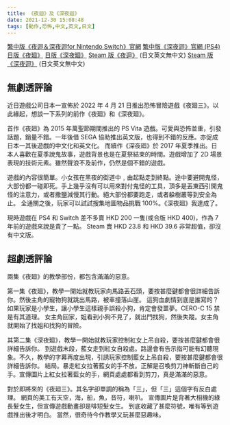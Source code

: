 ```yaml
---
title: 《夜迴》及《深夜迴》
date: 2021-12-30 15:08:48
tags: [動作,恐怖,中文,英文,日文]
---
```


[繁中版《夜迴＆深夜迴for Nintendo Switch》官網](https://asia.sega.com/yomawari_switch/)
[繁中版《深夜迴》官網 (PS4)](https://asia.sega.com/shin_yomawari/top.html)
[日版《夜廻》](https://nippon1.jp/consumer/yomawari/)
[日版《深夜廻》](https://nippon1.jp/consumer/shin_yomawari)
[Steam 版《夜迴》](https://store.steampowered.com/app/477870/Yomawari_Night_Alone/) (日文英文無中文)
[Steam 版《深夜迴》](https://store.steampowered.com/app/625980/Yomawari_Midnight_Shadows/) (日文英文無中文)

## 無劇透評論

近日遊戲公司日本一宣佈於 2022 年 4 月 21 日推出恐怖冒險遊戲《夜廻三》。以此緣起，想談一下系列的前作《夜廻》和《深夜廻》。

首作《夜廻》為 2015 年萬聖節期間推出的 PS Vita 遊戲。可愛與恐怖並重，引發話題，銷量不錯。一年後借 SEGA 協助推出英文版，也得到不錯的反應。亦促成日本一其後遊戲的中文化和英文化。
而續作《深夜廻》於 2017 年夏季推出。日本人喜歡在夏季說鬼故事，遊戲背景也是在夏祭結束的時間。遊戲增加了 2D 場景表現的技術元素。雖然聲浪不及前作，仍然是個不錯的遊戲。

遊戲的內容很簡單。小女孩在黑夜的街道中﹐由起點走到終點。途中要避開鬼怪，大部份都一碰即死。手上幾乎沒有可以用來對付鬼怪的工具，頂多是丟東西引開鬼怪的注意力，或者撒鹽減慢其行動。絕大部份都要跑走，或者躱樹叢等到安全為止。
全通關之後，玩家可以試試搜集地圖物品挑戰 100%。《深夜廻》我達成了。

現時遊戲在 PS4 和 Switch 差不多賣 HKD 200 一隻(或合版 HKD 400)，作為 7 年前的遊戲來說是貴了一點。
Steam 賣 HKD 23.8 和 HKD 39.6 非常超值，卻沒有中文版。

## 超劇透評論

兩集《夜廻》的教學部份，都包含滿滿的惡意。

第一集《夜廻》，教學一開始就教玩家向馬路丟石頭，要按甚麼鍵都會很詳細告訴你。然後主角的寵物狗就跳出馬路，被車撞落山崖。
這狗血劇情到底是誰寫的？如果玩家是小學生，讓小學生這樣親手誤殺小狗，肯定會發噩夢。CERO-C 15 禁是有其道理。
女主角回家，姐看到小狗不見了，就出門找狗，然後失蹤。女主角就開始了找姐和找狗的冒險。

其第二集《深夜廻》，教學一開始就教玩家控制紅女上吊自殺，要按甚麼鍵都會很詳細告訴你。
到遊戲末段，藍女走到紅女自殺處。路邊會有告示指可能有幻聽現象。不久，教學的字幕再度出現，引誘玩家控制藍女上吊自殺，要按甚麼鍵都會很詳細告訴你。
結局。暴走紅女拉著藍女的手不放。正解是召喚剪刀神斬斷自己的手。宣傳圖片上紅女拉著藍女的手，網頁處處都看到剪刀，真是滿滿的惡意。

對於即將來的《夜廻三》。其名字卻單調的稱為「三」，但「三」這個字有反白處理。
網頁的美工有天空，海，船，魚，音符，喇叭。
宣傳圖片是背著大相機的綠長髮女生，但宣傳遊戲動畫卻是啡短髮女生。
到底收藏了甚麼符號，唯有等到遊戲推出後才明白。
當然，很奇待今作教學又玩甚麼惡趣味。
